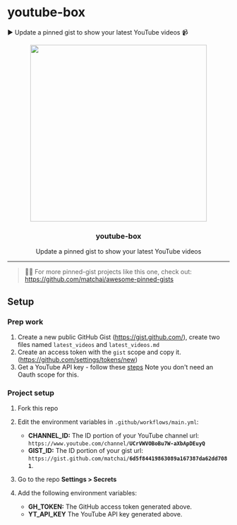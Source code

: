 # youtube-box
▶ Update a pinned gist to show your latest YouTube videos 📹

<p align="center">
  <img width="400" src="https://raw.githubusercontent.com/SinaKhalili/youtube-box/master/images/youtube-box.png">
  <h3 align="center">youtube-box</h3>
  <p align="center">Update a pinned gist to show your latest YouTube videos</p>
</p>

---

> 📌✨ For more pinned-gist projects like this one, check out: https://github.com/matchai/awesome-pinned-gists

## Setup

### Prep work

1. Create a new public GitHub Gist (https://gist.github.com/), create two files named `latest_videos` and `latest_videos.md`
1. Create an access token with the `gist` scope and copy it. (https://github.com/settings/tokens/new)
1. Get a YouTube API key - follow these [steps](https://developers.google.com/youtube/v3/getting-started) Note you don't need an Oauth scope for this.

### Project setup

1. Fork this repo
1. Edit the environment variables in `.github/workflows/main.yml`:

   - **CHANNEL_ID:** The ID portion of your YouTube channel url: `https://www.youtube.com/channel/`**`UCrVWVOBoBu7W-aXbApDEuyQ`**
   - **GIST_ID:** The ID portion of your gist url: `https://gist.github.com/matchai/`**`6d5f84419863089a167387da62dd7081`**.

1. Go to the repo **Settings > Secrets**
1. Add the following environment variables:
   - **GH_TOKEN:** The GitHub access token generated above.
   - **YT_API_KEY** The YouTube API key generated above.
